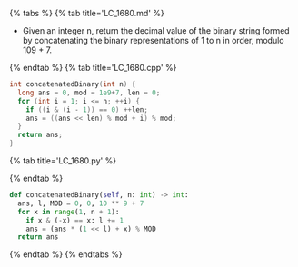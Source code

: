 {% tabs %}
{% tab title='LC_1680.md' %}

* Given an integer n, return the decimal value of the binary string formed by concatenating the binary representations of 1 to n in order, modulo 109 + 7.

{% endtab %}
{% tab title='LC_1680.cpp' %}

```cpp
int concatenatedBinary(int n) {
  long ans = 0, mod = 1e9+7, len = 0;
  for (int i = 1; i <= n; ++i) {
    if ((i & (i - 1)) == 0) ++len;
    ans = ((ans << len) % mod + i) % mod;
  }
  return ans;
}
```
{% tab title='LC_1680.py' %}

{% endtab %}

```py
def concatenatedBinary(self, n: int) -> int:
  ans, l, MOD = 0, 0, 10 ** 9 + 7
  for x in range(1, n + 1):
    if x & (-x) == x: l += 1
    ans = (ans * (1 << l) + x) % MOD
  return ans
```

{% endtab %}
{% endtabs %}